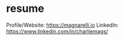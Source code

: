 # resume

Profile/Website: https://magnarelli.io
LinkedIn: https://www.linkedin.com/in/charliemags/
